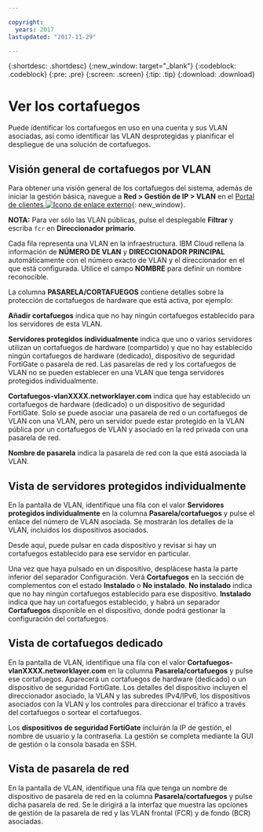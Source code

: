 ```yaml
---

copyright:
  years: 2017
lastupdated: "2017-11-29"

---
```


{:shortdesc: .shortdesc}
{:new_window: target="_blank"}
{:codeblock: .codeblock}
{:pre: .pre}
{:screen: .screen}
{:tip: .tip}
{:download: .download}

# Ver los cortafuegos 

Puede identificar los cortafuegos en uso en una cuenta y sus VLAN asociadas, así como identificar las VLAN desprotegidas y planificar el despliegue de una solución de cortafuegos.

## Visión general de cortafuegos por VLAN

Para obtener una visión general de los cortafuegos del sistema, además de iniciar la gestión básica, navegue a **Red > Gestión de IP > VLAN** en el [Portal de clientes ![Icono de enlace externo](../../icons/launch-glyph.svg "Icono de enlace externo")](https://control.softlayer.com/){: new_window}.

**NOTA:** Para ver sólo las VLAN públicas, pulse el desplegable **Filtrar** y escriba ``fcr`` en **Direccionador primario**. 

Cada fila representa una VLAN en la infraestructura. IBM Cloud rellena la información de **NÚMERO DE VLAN** y **DIRECCIONADOR PRINCIPAL** automáticamente con el número exacto de VLAN y el direccionador en el que está configurada. Utilice el campo **NOMBRE** para definir un nombre reconocible. 

La columna **PASARELA/CORTAFUEGOS** contiene detalles sobre la protección de cortafuegos de hardware que está activa, por ejemplo:

**Añadir cortafuegos** indica que no hay ningún cortafuegos establecido para los servidores de esta VLAN.

**Servidores protegidos individualmente** indica que uno o varios servidores utilizan un cortafuegos de hardware (compartido) y que no hay establecido ningún cortafuegos de hardware (dedicado), dispositivo de seguridad FortiGate o pasarela de red. Las pasarelas de red y los cortafuegos de VLAN no se pueden establecer en una VLAN que tenga servidores protegidos individualmente.

**Cortafuegos-vlanXXXX.networklayer.com** indica que hay establecido un cortafuegos de hardware (dedicado) o un dispositivo de seguridad FortiGate. Solo se puede asociar una pasarela de red o un cortafuegos de VLAN con una VLAN, pero un servidor puede estar protegido en la VLAN pública por un cortafuegos de VLAN y asociado en la red privada con una pasarela de red.

**Nombre de pasarela** indica la pasarela de red con la que está asociada la VLAN.

## Vista de servidores protegidos individualmente

En la pantalla de VLAN, identifique una fila con el valor **Servidores protegidos individualmente** en la columna **Pasarela/cortafuegos** y pulse el enlace del número de VLAN asociada. Se mostrarán los detalles de la VLAN, incluidos los dispositivos asociados.

Desde aquí, puede pulsar en cada dispositivo y revisar si hay un cortafuegos establecido para ese servidor en particular.

Una vez que haya pulsado en un dispositivo, desplácese hasta la parte inferior del separador Configuración. Verá **Cortafuegos** en la sección de complementos con el estado **Instalado** o **No instalado**. **No instalado** indica que no hay ningún cortafuegos establecido para ese dispositivo. **Instalado** indica que hay un cortafuegos establecido, y habrá un separador **Cortafuegos** disponible en el dispositivo, donde podrá gestionar la configuración del cortafuegos.

## Vista de cortafuegos dedicado

En la pantalla de VLAN, identifique una fila con el valor **Cortafuegos-vlanXXXX.networklayer.com** en la columna **Pasarela/cortafuegos** y pulse ese cortafuegos. Aparecerá un cortafuegos de hardware (dedicado) o un dispositivo de seguridad FortiGate. Los detalles del dispositivo incluyen el direccionador asociado, la VLAN y las subredes IPv4/IPv6, los dispositivos asociados con la VLAN y los controles para direccionar el tráfico a través del cortafuegos o sortear el cortafuegos.

Los **dispositivos de seguridad FortiGate** incluirán la IP de gestión, el nombre de usuario y la contraseña. La gestión se completa mediante la GUI de gestión o la consola basada en SSH.

## Vista de pasarela de red

En la pantalla de VLAN, identifique una fila que tenga un nombre de dispositivo de pasarela de red en la columna **Pasarela/cortafuegos** y pulse dicha pasarela de red. Se le dirigirá a la interfaz que muestra las opciones de gestión de la pasarela de red y las VLAN frontal (FCR) y de fondo (BCR) asociadas.
